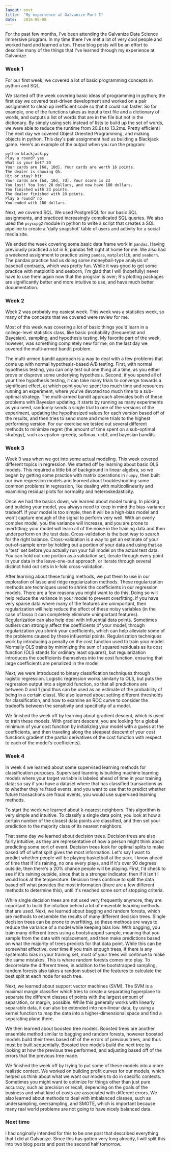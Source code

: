 ```yaml
---
layout: post
title:  "My experience at Galvanize Part I"
date:   2016-09-08
---
```

For the past few months, I've been attending the Galvanize Data Science Immersive program. In my time there I've met a lot of very cool people and worked hard and learned a ton. These blog posts will be an effort to describe many of the things that I've learned through my experience at Galvanize.

### Week 1
For our first week, we covered a lot of basic programming concepts in python and SQL.

We started off the week covering basic ideas of programming in python; the first day we covered test-driven development and worked on a pair assignment to clean up inefficient code so that it could run faster. So for example, one of the functions takes as input a text file and a dictionary of words, and outputs a list of words that are in the file but not in the dictionary. By simply using sets instead of lists to build up the set of words, we were able to reduce the runtime from 20.6s to 13.2ms. Pretty efficient! The next day we covered Object Oriented Programming, and making objects in python. This day's pair assignment had us building a Blackjack game. Here's an example of the output when you run the program:

```cli
python blackjack.py
Play a round? yes
What is your bet? 20
Your cards are [6d, 10d]. Your cards are worth 16 points.
The dealer is showing Qh.
Hit or stay? hit
Your cards are [6d, 10d, 7d]. Your score is 23
You lost! You lost 20 dollars, and now have 180 dollars.
You finished with 23 points.
The dealer finished with 20 points.
Play a round? no
You ended with 180 dollars.
```

Next, we covered SQL. We used PostgreSQL for our basic SQL assignments, and practiced increasingly complicated SQL queries. We also used the `psycopg2` module in python to write a script that creates a SQL pipeline to create a 'daily snapshot' table of users and activity for a social media site.

We ended the week covering some basic data frame work in `pandas`. Having previously practiced a lot in R, pandas felt right at home for me. We also had a weekend assignment to practice using `pandas`, `matplotlib`, and `seaborn`. The pandas practice had us doing some moneyball-type analysis of baseball contracts, which was pretty fun. While it was good to get some practice with matplotlib and seaborn, I'm glad that I will (hopefully) never have to use them again now that the program is over; R's plotting packages are significantly better and more intuitive to use, and have much better documentation.


### Week 2
Week 2 was probably my easiest week. This week was a statistics week, so many of the concepts that we covered were review for me.

Most of this week was covering a lot of basic things you'd learn in a college-level statistics class, like basic probability (frequentist and Bayesian), sampling, and hypothesis testing. My favorite part of the week, however, was something completely new for me; on the last day we covered the multi-armed bandit problem.

The multi-armed bandit approach is a way to deal with a few problems that come up with normal hypothesis-based A/B testing. First, with normal hypothesis testing, you can only test out one thing at a time, as you either prove or disprove some underlying hypothesis. Second, if you spend all of your time hypothesis testing, it can take many trials to converge towards a significant effect, at which point you've spent too much time and resources running an experiment, where you've devoted too much time to a sub-optimal strategy. The multi-armed bandit approach alleviates both of these problems with Bayesian updating. It starts by running as many experiments as you need, randomly sends a single trial to one of the versions of the experiment, updating the hypothesized values for each version based off of the results, and then tries to send more and more trials to the highest performing version. For our exercise we tested out several different methods to minimize regret (the amount of time spent on a sub-optimal strategy), such as epsilon-greedy, softmax, ucb1, and bayesian bandits.  


### Week 3
Week 3 was when we got into some actual modeling. This week covered different topics in regression. We started off by learning about basic OLS models. This required a little bit of background in linear algebra, so we began by getting some practice with matrix operations in `numpy`, then built our own regression models and learned about troubleshooting some common problems in regression, like dealing with multicollinearity and examining residual plots for normality and heteroskedasticity.

Once we had the basics down, we learned about model tuning. In picking and building your model, you always need to keep in mind the bias-variance tradeoff. If your model is too simple, then it will be a high-bias model and won't capture enough of the signal to perform very well. With an overly complex model, you the variance will increase, and you are prone to overfitting; your model will learn all of the noise in the training data and then underperform on the test data. Cross-validation is the best way to search for the right balance. Cross-validation is a way to get an estimate of your out-of-sample error by holding out a portion of your data and using that as a 'test' set before you actually run your full model on the actual test data. You can hold out one portion as a validation set, iterate through every point in your data in the leave-one-out approach, or iterate through several distinct hold out sets in k-fold cross-validation.

After learning about these tuning methods, we put them to use in our exploration of lasso and ridge regularization methods. These regularization methods are techniques used to shrink the coefficients in our regression models. There are a few reasons you might want to do this. Doing so will help reduce the variance in your model to prevent overfitting. If you have very sparse data where many of the features are unimportant, then regularization will help reduce the effect of these noisy variables (in the case of lasso it can completely eliminate unimportant features). Regularization can also help deal with influential data points. Sometimes outliers can strongly affect the coefficients of your model; through regularization you shrink your coefficients, which can help alleviate some of the problems caused by these influential points. Regularization techniques work by introducing a penalty on the cost function used to train your model. Normally OLS trains by minimizing the sum of squared residuals as its cost function (OLS stands for ordinary least squares), but regularization introduces the coefficients themselves into the cost function, ensuring that large coefficients are penalized in the model.

Next, we were introduced to binary classification techniques through logistic regression. Logistic regression works similarly to OLS, but puts the regression output into a sigmoid function, so that all predictions are between 0 and 1 (and thus can be used as an estimate of the probability of being in a certain class). We also learned about setting different thresholds for classification, and how to examine an ROC curve to consider the tradeoffs between the sensitivity and specificity of a model.

We finished the week off by learning about gradient descent, which is used to train these models. With gradient descent, you are looking for a global minimum of your cost function by initializing your model with a guess at the coefficients, and then traveling along the steepest descent of your cost functions gradient (the partial derivatives of the cost function with respect to each of the model's coefficients).


### Week 4
In week 4 we learned about some supervised learning methods for classification purposes. Supervised learning is building machine learning models where your target variable is labeled ahead of time in your training data; so say if you have a dataset where that has classified transactions as to whether they're fraud events, and you want to use that to predict whether future transactions are fraud events, you would use supervised learning methods.

To start the week we learned about k-nearest neighbors. This algorithm is very simple and intuitive. To classify a single data point, you look at how a certain number of the closest data points are classified, and then set your prediction to the majority class of its nearest neighbors.

That same day we learned about decision trees. Decision trees are also fairly intuitive, as they are representative of how a person might think about predicting some sort of event. Decision trees look for optimal splits to make based off of what split gives the most information. Let's say I want to predict whether people will be playing basketball at the park. I know ahead of time that if it's raining, no one every plays, and if it's over 90 degrees outside, then there's a 20% chance people will be playing. First, I'd check to see if it's raining outside, since that is a stronger indicator, then if it isn't I would look at the temperature. Decision trees continue to split the data based off what provides the most information (there are a few different methods to determine this), until it's reached some sort of stopping criteria.

While single decision trees are not used very frequently anymore, they are important to build the intuition behind a lot of ensemble learning methods that are used. Next, we learned about bagging and random forests, which are methods to ensemble the results of many different decision trees. Single decision trees can be prone to overfitting, so these methods are ways to reduce the variance of a model while keeping bias low. With bagging, you train many different trees using a bootstrapped sample, meaning that you sample from the data with replacement, and then make predictions based on what the majority of trees predicts for that data point. While this can be somewhat effective, over time if you train enough trees, if there is any systematic bias in your training set, most of your trees will continue to make the same mistakes. This is where random forests comes into play. To decorrelate the different trees, in addition to the bootstrapped sampling, random forests also takes a random subset of the features to calculate the best split at each node for each tree.

Next, we learned about support vector machines (SVM). The SVM is a maximal margin classifier which tries to create a separating hyperplane to separate the different classes of points with the largest amount of separation, or margin, possible. While this generally works with linearly separable data, it can also be extended into non-linear data, by using a kernel function to map the data into a higher-dimensional space and find a separating plane there.

We then learned about boosted tree models. Boosted trees are another ensemble method similar to bagging and random forests, however boosted models build their trees based off of the errors of previous trees, and thus must be built sequentially. Boosted tree models build the next tree by looking at how the previous tree performed, and adjusting based off of the errors that the previous tree made.

We finished the week off by trying to put some of these models into a more realistic context. We worked on building profit curves for our models, which helped us think about what we want our models to do in specific contexts. Sometimes you might want to optimize for things other than just pure accuracy, such as precision or recall, depending on the goals of the business and what kind of costs are associated with different errors. We also learned about methods to deal with imbalanced classes, such as undersampling, oversampling, and SMOTE, which is important because many real world problems are not going to have nicely balanced data.


### Next time
I had originally intended for this to be one post that described everything that I did at Galvanize. Since this has gotten very long already, I will split this into two blog posts and post the second half tomorrow.

